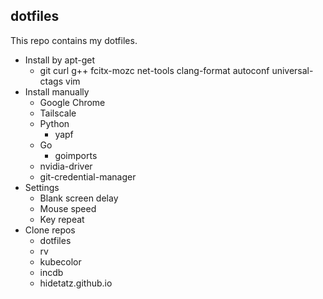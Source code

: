 ## dotfiles

This repo contains my dotfiles.

* Install by apt-get
  - git curl g++ fcitx-mozc net-tools clang-format autoconf universal-ctags vim
* Install manually
  - Google Chrome
  - Tailscale
  - Python
    - yapf
  - Go
    - goimports
  - nvidia-driver
  - git-credential-manager
* Settings
  - Blank screen delay
  - Mouse speed
  - Key repeat
* Clone repos
  - dotfiles
  - rv
  - kubecolor
  - incdb
  - hidetatz.github.io
